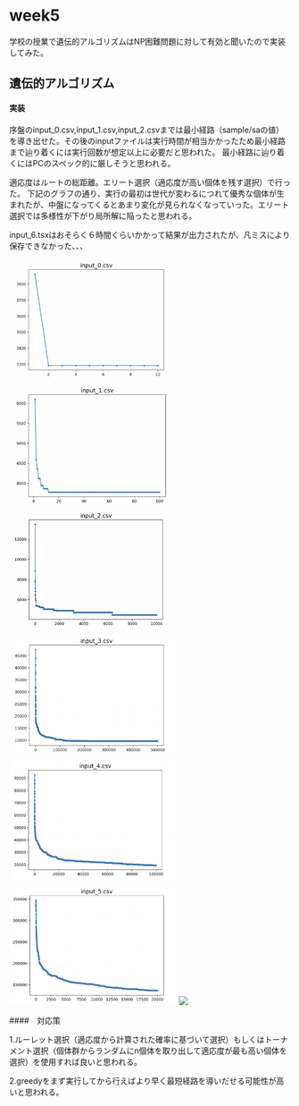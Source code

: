 # week5

学校の授業で遺伝的アルゴリズムはNP困難問題に対して有効と聞いたので実装してみた。

## 遺伝的アルゴリズム

#### 実装

序盤のinput_0.csv,input_1.csv,input_2.csvまでは最小経路（sample/saの値）を導き出せた。その後のinputファイルは実行時間が相当かかったため最小経路まで辿り着くには実行回数が想定以上に必要だと思われた。
最小経路に辿り着くにはPCのスペック的に厳しそうと思われる。

適応度はルートの総距離。エリート選択（適応度が高い個体を残す選択）で行った。
下記のグラフの通り、実行の最初は世代が変わるにつれて優秀な個体が生まれたが、中盤になってくるとあまり変化が見られなくなっていった。エリート選択では多様性が下がり局所解に陥ったと思われる。

input_6.tsxはおそらく６時間くらいかかって結果が出力されたが、凡ミスにより保存できなかった、、、

<img src="./output_image/image-0.png" width="300">
<img src="./output_image/image-1.png" width="300">
<img src="./output_image/image-2.png" width="300">
<img src="./output_image/image-3.png" width="300">
<img src="./output_image/image-4.png" width="300">
<img src="./output_image/image-5.png" width="300">
<img src="./output_image/image-6.png" width="300">

####　対応策

1.ルーレット選択（適応度から計算された確率に基づいて選択）もしくはトーナメント選択（個体群からランダムにn個体を取り出して適応度が最も高い個体を選択）を使用すれば良いと思われる。

2.greedyをまず実行してから行えばより早く最短経路を導いだせる可能性が高いと思われる。


